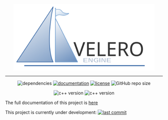 <p align="center"><a href="https://codedocs.xyz/MiguelMJ/Velero-Engine/"><img src="docs/logotype.svg" alt="logo" title="Velero Engine" width=450></a></p>

***

<p align="center">
<img alt="dependencies" src="https://img.shields.io/badge/dependencies-not_present-important">
<a href="https://codedocs.xyz/MiguelMJ/Velero-Engine"><img alt="documentation" src="https://img.shields.io/badge/documentation-codedocs-success"></a>
<a href="LICENSE"><img alt="license" src="https://img.shields.io/badge/license-MIT-informational"></a>
<img alt="GitHub repo size" src="https://img.shields.io/github/repo-size/MiguelMJ/Velero-Engine">
</p>
<p align="center">
<img alt="c++ version" src="https://img.shields.io/badge/C++-11-informational">
<img alt="c++ version" src="https://img.shields.io/badge/SFML-2.5.1-informational">
</p>

The full documentation of this project is [here](https://codedocs.xyz/MiguelMJ/Velero-Engine/)

This project is currently under development: [![last commit](https://img.shields.io/github/last-commit/MiguelMJ/JTASCHE)](https://github.com/MiguelMJ/JTASCHE)